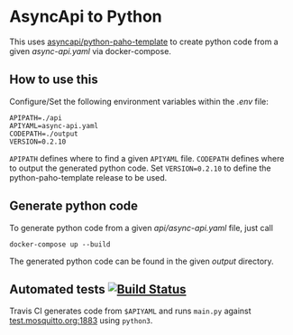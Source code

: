 # AsyncApi to Python
This uses [asyncapi/python-paho-template](https://github.com/asyncapi/python-paho-template)
to create python code from a given *async-api.yaml* via docker-compose.

## How to use this
Configure/Set the following environment variables within the *.env* file:

    APIPATH=./api
    APIYAML=async-api.yaml
    CODEPATH=./output
    VERSION=0.2.10

`APIPATH` defines where to find a given `APIYAML` file. `CODEPATH` defines where
to output the generated python code. Set `VERSION=0.2.10` to define the 
python-paho-template release to be used.

## Generate python code
To generate python code from a given *api/async-api.yaml* file, just call

    docker-compose up --build

The generated python code can be found in the given *output* directory.

## Automated tests [![Build Status](https://app.travis-ci.com/mxklb/asyncapi-to-python.svg?branch=master)](https://app.travis-ci.com/mxklb/asyncapi-to-python)

Travis CI generates code from `$APIYAML` and runs `main.py` against [test.mosquitto.org:1883](http://test.mosquitto.org) using `python3`.
